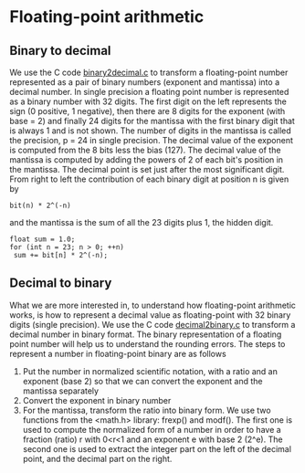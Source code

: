 Floating-point arithmetic
=========================
## Binary to decimal
We use the C code [binary2decimal.c](binary2decimal.c) to transform a floating-point number represented as a pair of binary numbers (exponent and mantissa) into a decimal number. In single precision a floating point number is represented as a binary number with 32 digits. The first digit on the left represents the sign (0 positive, 1 negative),
then there are 8 digits for the exponent (with base = 2) and finally 24 digits for the mantissa with the first binary digit that is always 1 and is not shown.
The number of digits in the mantissa is called the precision, p = 24 in single precision.
The decimal value of the exponent is computed from the 8 bits less the bias (127). The decimal value of the mantissa is computed by adding the powers of 2 of each bit's position in the mantissa. The decimal point is set just after the most significant digit. From right
to left the contribution of each binary digit at position n is given by

```
bit(n) * 2^(-n)
```
and the mantissa is the sum of all the 23 digits plus 1, the hidden digit.

```
float sum = 1.0;
for (int n = 23; n > 0; ++n)
 sum += bit[n] * 2^(-n);
```
## Decimal to binary
What we are more interested in, to understand how floating-point arithmetic
works, is how to represent a decimal value as floating-point with 32 binary
digits (single precision). We use the C code [decimal2binary.c](decimal2binary.c) to transform a decimal number in binary format. The binary representation of a floating point number will help us to understand the rounding errors. The steps to represent
a number in floating-point binary are as follows

1. Put the number in normalized scientific notation, with a ratio and an
   exponent (base 2) so that we can convert the exponent and the mantissa separately  
2. Convert the exponent in binary number
3. For the mantissa, transform the ratio into binary form.
   We use two functions from the <math.h> library: frexp() and modf(). The
   first one is used to compute the normalized form of a number in order to have
   a fraction (ratio) r with 0<r<1 and an exponent e with base 2 (2^e). The
   second one is used to extract the integer part on the left of the decimal
   point, and the decimal part on the right.  
